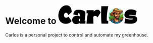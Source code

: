 # Welcome to <img src="resources/carlos_typo_logo.png" alt="Carlos Logo" width="250"/>

Carlos is a personal project to control and automate my greenhouse.
